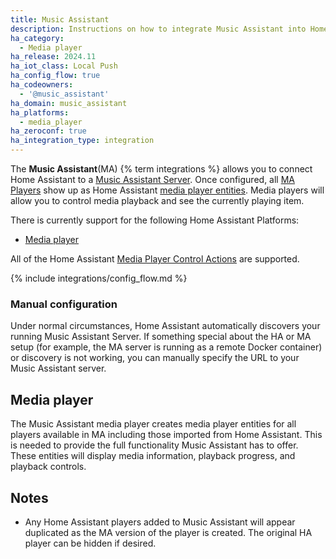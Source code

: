 ```yaml
---
title: Music Assistant
description: Instructions on how to integrate Music Assistant into Home Assistant.
ha_category:
  - Media player
ha_release: 2024.11
ha_iot_class: Local Push
ha_config_flow: true
ha_codeowners:
  - '@music_assistant'
ha_domain: music_assistant
ha_platforms:
  - media_player
ha_zeroconf: true
ha_integration_type: integration
---
```


The **Music Assistant**(MA) {% term integrations %} allows you to connect Home Assistant to a [Music Assistant Server](https://music-assistant.io/). Once configured, all [MA Players](https://music-assistant.io/player-support/) show up as Home Assistant [media player entities](/integrations/media_player/).  Media players will allow you to control media playback and see the currently playing item.

There is currently support for the following Home Assistant Platforms:

- [Media player](#media-player)

All of the Home Assistant [Media Player Control Actions](https://www.home-assistant.io/integrations/media_player/#media-control-actions) are supported.

{% include integrations/config_flow.md %}

### Manual configuration

Under normal circumstances, Home Assistant automatically discovers your running Music Assistant Server. If something special about the HA or MA setup (for example, the MA server is running as a remote Docker container) or discovery is not working, you can manually specify the URL to your Music Assistant server. 

## Media player

The Music Assistant media player creates media player entities for all players available in MA including those imported from Home Assistant. This is needed to provide the full functionality Music Assistant has to offer. These entities will display media information, playback progress, and playback controls.

## Notes

- Any Home Assistant players added to Music Assistant will appear duplicated as the MA version of the player is created. The original HA player can be hidden if desired.

